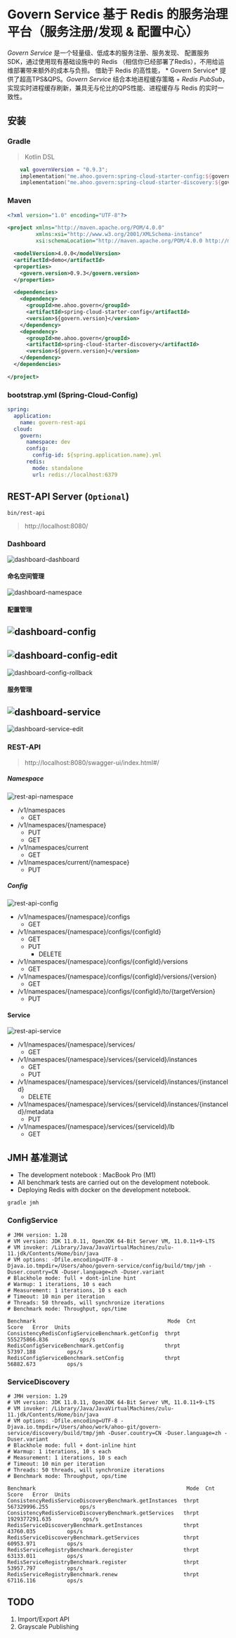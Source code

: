 # Govern Service 基于 Redis 的服务治理平台（服务注册/发现 & 配置中心）

*Govern Service* 是一个轻量级、低成本的服务注册、服务发现、 配置服务 SDK，通过使用现有基础设施中的 Redis （相信你已经部署了Redis），不用给运维部署带来额外的成本与负担。 借助于 Redis 的高性能， *
Govern Service* 提供了超高TPS&QPS。*Govern Service* 结合本地进程缓存策略 + *Redis PubSub*，实现实时进程缓存刷新，兼具无与伦比的QPS性能、进程缓存与 Redis 的实时一致性。

## 安装

### Gradle

> Kotlin DSL

``` kotlin
    val governVersion = "0.9.3";
    implementation("me.ahoo.govern:spring-cloud-starter-config:${governVersion}")
    implementation("me.ahoo.govern:spring-cloud-starter-discovery:${governVersion}")
```

### Maven

```xml
<?xml version="1.0" encoding="UTF-8"?>

<project xmlns="http://maven.apache.org/POM/4.0.0"
         xmlns:xsi="http://www.w3.org/2001/XMLSchema-instance"
         xsi:schemaLocation="http://maven.apache.org/POM/4.0.0 http://maven.apache.org/xsd/maven-4.0.0.xsd">

  <modelVersion>4.0.0</modelVersion>
  <artifactId>demo</artifactId>
  <properties>
    <govern.version>0.9.3</govern.version>
  </properties>

  <dependencies>
    <dependency>
      <groupId>me.ahoo.govern</groupId>
      <artifactId>spring-cloud-starter-config</artifactId>
      <version>${govern.version}</version>
    </dependency>
    <dependency>
      <groupId>me.ahoo.govern</groupId>
      <artifactId>spring-cloud-starter-discovery</artifactId>
      <version>${govern.version}</version>
    </dependency>
  </dependencies>

</project>
```

### bootstrap.yml (Spring-Cloud-Config)

```yaml
spring:
  application:
    name: govern-rest-api
  cloud:
    govern:
      namespace: dev
      config:
        config-id: ${spring.application.name}.yml
      redis:
        mode: standalone
        url: redis://localhost:6379
```

## REST-API Server (``Optional``)

```shell
bin/rest-api
```

> http://localhost:8080/

### Dashboard

![dashboard-dashboard](./docs/dashboard-dashboard.png)

#### 命名空间管理

![dashboard-namespace](./docs/dashboard-namespace.png)

#### 配置管理

![dashboard-config](./docs/dashboard-config.png)
---
![dashboard-config-edit](./docs/dashboard-config-edit.png)
---
![dashboard-config-rollback](./docs/dashboard-config-rollback.png)

#### 服务管理

![dashboard-service](./docs/dashboard-service.png)
---
![dashboard-service-edit](./docs/dashboard-service-edit.png)

### REST-API

> http://localhost:8080/swagger-ui/index.html#/

##### Namespace

![rest-api-namespace](./docs/rest-api-namespace.png)

- /v1/namespaces
  - GET
- /v1/namespaces/{namespace}
  - PUT
  - GET
- /v1/namespaces/current
  - GET
- /v1/namespaces/current/{namespace}
  - PUT

##### Config

![rest-api-config](./docs/rest-api-config.png)

- /v1/namespaces/{namespace}/configs
  - GET
- /v1/namespaces/{namespace}/configs/{configId}
  - GET
  - PUT
    - DELETE
- /v1/namespaces/{namespace}/configs/{configId}/versions
  - GET
- /v1/namespaces/{namespace}/configs/{configId}/versions/{version}
  - GET
- /v1/namespaces/{namespace}/configs/{configId}/to/{targetVersion}
  - PUT

#### Service

![rest-api-service](./docs/rest-api-service.png)

- /v1/namespaces/{namespace}/services/
  - GET
- /v1/namespaces/{namespace}/services/{serviceId}/instances
  - GET
  - PUT
- /v1/namespaces/{namespace}/services/{serviceId}/instances/{instanceId}
  - DELETE
- /v1/namespaces/{namespace}/services/{serviceId}/instances/{instanceId}/metadata
  - PUT
- /v1/namespaces/{namespace}/services/{serviceId}/lb
  - GET
  
## JMH 基准测试

- The development notebook : MacBook Pro (M1)
- All benchmark tests are carried out on the development notebook.
- Deploying Redis with docker on the development notebook.

``` shell
gradle jmh
```

### ConfigService

```
# JMH version: 1.28
# VM version: JDK 11.0.11, OpenJDK 64-Bit Server VM, 11.0.11+9-LTS
# VM invoker: /Library/Java/JavaVirtualMachines/zulu-11.jdk/Contents/Home/bin/java
# VM options: -Dfile.encoding=UTF-8 -Djava.io.tmpdir=/Users/ahoo/govern-service/config/build/tmp/jmh -Duser.country=CN -Duser.language=zh -Duser.variant
# Blackhole mode: full + dont-inline hint
# Warmup: 1 iterations, 10 s each
# Measurement: 1 iterations, 10 s each
# Timeout: 10 min per iteration
# Threads: 50 threads, will synchronize iterations
# Benchmark mode: Throughput, ops/time

Benchmark                                          Mode  Cnt          Score   Error  Units
ConsistencyRedisConfigServiceBenchmark.getConfig  thrpt       555275866.836          ops/s
RedisConfigServiceBenchmark.getConfig             thrpt           57397.188          ops/s
RedisConfigServiceBenchmark.setConfig             thrpt           56882.673          ops/s
```

### ServiceDiscovery

```
# JMH version: 1.29
# VM version: JDK 11.0.11, OpenJDK 64-Bit Server VM, 11.0.11+9-LTS
# VM invoker: /Library/Java/JavaVirtualMachines/zulu-11.jdk/Contents/Home/bin/java
# VM options: -Dfile.encoding=UTF-8 -Djava.io.tmpdir=/Users/ahoo/work/ahoo-git/govern-service/discovery/build/tmp/jmh -Duser.country=CN -Duser.language=zh -Duser.variant
# Blackhole mode: full + dont-inline hint
# Warmup: 1 iterations, 10 s each
# Measurement: 1 iterations, 10 s each
# Timeout: 10 min per iteration
# Threads: 50 threads, will synchronize iterations
# Benchmark mode: Throughput, ops/time

Benchmark                                                Mode  Cnt           Score   Error  Units
ConsistencyRedisServiceDiscoveryBenchmark.getInstances  thrpt        567329996.255          ops/s
ConsistencyRedisServiceDiscoveryBenchmark.getServices   thrpt       1929377291.635          ops/s
RedisServiceDiscoveryBenchmark.getInstances             thrpt            43760.035          ops/s
RedisServiceDiscoveryBenchmark.getServices              thrpt            60953.971          ops/s
RedisServiceRegistryBenchmark.deregister                thrpt            63133.011          ops/s
RedisServiceRegistryBenchmark.register                  thrpt            53957.797          ops/s
RedisServiceRegistryBenchmark.renew                     thrpt            67116.116          ops/s
```

## TODO

1. Import/Export API
2. Grayscale Publishing
